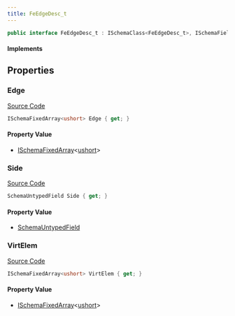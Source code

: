 ```yaml
---
title: FeEdgeDesc_t
---
```


```csharp
public interface FeEdgeDesc_t : ISchemaClass<FeEdgeDesc_t>, ISchemaField, ISchemaClass, INativeHandle
```

#### Implements

## Properties

### Edge

[Source Code](https://github.com/swiftly-solution/swiftlys2/blob/beta/managed/src/SwiftlyS2.Generated/Schemas/Interfaces/FeEdgeDesc_t.cs#L16)

```csharp
ISchemaFixedArray<ushort> Edge { get; }
```

#### Property Value

- [ISchemaFixedArray](/docs/api/shared/schemas/ischemafixedarray-1)<[ushort](https://learn.microsoft.com/dotnet/api/system.uint16)>

### Side

[Source Code](https://github.com/swiftly-solution/swiftlys2/blob/beta/managed/src/SwiftlyS2.Generated/Schemas/Interfaces/FeEdgeDesc_t.cs#L19)

```csharp
SchemaUntypedField Side { get; }
```

#### Property Value

- [SchemaUntypedField](/docs/api/shared/schemas/schemauntypedfield)

### VirtElem

[Source Code](https://github.com/swiftly-solution/swiftlys2/blob/beta/managed/src/SwiftlyS2.Generated/Schemas/Interfaces/FeEdgeDesc_t.cs#L21)

```csharp
ISchemaFixedArray<ushort> VirtElem { get; }
```

#### Property Value

- [ISchemaFixedArray](/docs/api/shared/schemas/ischemafixedarray-1)<[ushort](https://learn.microsoft.com/dotnet/api/system.uint16)>


